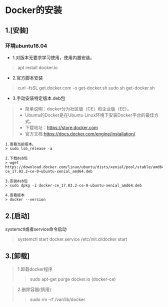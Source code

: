 # Docker的安装

## 1.[安装]
### 环境ubuntu16.04

* 1.对版本无要求学习使用，使用内置安装。

> apt install docker.io


* 2.官方脚本安装

> curl -fsSL get.docker.com -o get-docker.sh
> sudo sh get-docker.sh

* 3.手动安装特定版本.deb包
 > * 简单说明：docker分为社区版（CE）和企业版（EE）。
 > * Ubuntu的Docker是在Ubuntu Linux环境下安装Docker平台的最佳方式。
 > * 下载地址：https://store.docker.com
 > * 官方文档:https://docs.docker.com/engine/installation/

    1.查看当前版本。
    > sudo lsb_release -a

    2.下载deb包
    > wget https://download.docker.com/linux/ubuntu/dists/xenial/pool/stable/amd64/docker-ce_17.03.2~ce-0~ubuntu-xenial_amd64.deb

    3.安装deb包
    > sudo dpkg -i docker-ce_17.03.2-ce-0-ubuntu-xenial_amd64.deb

    4.查看版本
    > docker --version


## 2.[启动]
systemctl或者service命令启动
>  systemctl start docker.service
> /etc/init.d/docker start

## 3.[卸载]

> 1.卸载docker程序
>> sudo apt-get purge docker.io (docker-ce)

> 2.删除容器(慎用)
>> sudo rm -rf /var/lib/docker
